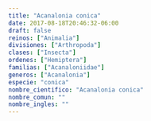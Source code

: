 ```yaml
---
title: "Acanalonia conica"
date: 2017-08-18T20:46:32-06:00
draft: false
reinos: ["Animalia"]
divisiones: ["Arthropoda"]
clases: ["Insecta"]
ordenes: ["Hemiptera"]
familias: ["Acanaloniidae"]
generos: ["Acanalonia"]
especie: "conica"
nombre_cientifico: "Acanalonia conica"
nombre_comun: ""
nombre_ingles: ""
---
```

